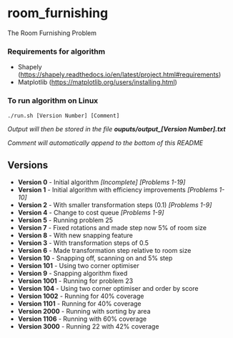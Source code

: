 # room_furnishing
The Room Furnishing Problem 

### Requirements for algorithm
- Shapely (https://shapely.readthedocs.io/en/latest/project.html#requirements)
- Matplotlib (https://matplotlib.org/users/installing.html)

### To run algorithm on Linux
`./run.sh [Version Number] [Comment]`

*Output will then be stored in the file __ouputs/output\_[Version Number].txt__*

*Comment will automatically append to the bottom of this README*

## Versions
- __Version 0__ - Initial algorithm *[Incomplete]* *[Problems 1-19]*
- __Version 1__ - Initial algorithm with efficiency improvements *[Problems 1-10]*
- __Version 2__ - With smaller transformation steps (0.1) *[Problems 1-9]*
- __Version 4__ - Change to cost queue *[Problems 1-9]*
- __Version 5__ - Running problem 25
- __Version 7__ - Fixed rotations and made step now 5% of room size
- __Version 8__ - With new snapping feature
- __Version 3__ - With transformation steps of 0.5
- __Version 6__ - Made transformation step relative to room size
- __Version 10__ - Snapping off, scanning on and 5% step
- __Version 101__ - Using two corner optimiser
- __Version 9__ - Snapping algorithm fixed
- __Version 1001__ - Running for problem 23
- __Version 104__ - Using two corner optimiser and order by score
- __Version 1002__ - Running for 40% coverage
- __Version 1101__ - Running for 40% coverage
- __Version 2000__ - Running with sorting by area
- __Version 1106__ - Running with 60% coverage
- __Version 3000__ - Running 22 with 42% coverage
